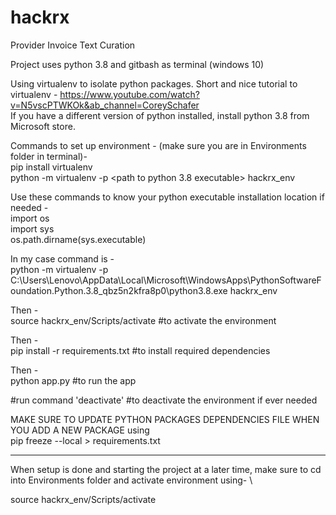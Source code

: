 # hackrx
Provider Invoice Text Curation

Project uses python 3.8 and gitbash as terminal (windows 10)

Using virtualenv to isolate python packages.
Short and nice tutorial to virtualenv - https://www.youtube.com/watch?v=N5vscPTWKOk&ab_channel=CoreySchafer \
If you have a different version of python installed, install python 3.8 from Microsoft store.

Commands to set up environment - 
(make sure you are in Environments folder in terminal)- \
pip install virtualenv \
python -m virtualenv -p <path to python 3.8 executable> hackrx_env 

Use these commands to know your python executable installation location if needed - \
import os \
import sys \
os.path.dirname(sys.executable) 


In my case command is - \
python -m virtualenv -p  C:\\Users\\Lenovo\\AppData\\Local\\Microsoft\\WindowsApps\\PythonSoftwareFoundation.Python.3.8_qbz5n2kfra8p0\\python3.8.exe hackrx_env 

Then - \
source hackrx_env/Scripts/activate #to activate the environment 

Then - \
pip install -r requirements.txt #to install required dependencies


Then - \
python app.py #to run the app 



#run command 'deactivate'
#to deactivate the environment if ever needed

MAKE SURE TO UPDATE PYTHON PACKAGES DEPENDENCIES FILE WHEN YOU ADD A NEW PACKAGE using \
pip freeze --local > requirements.txt 


------------------------------------------------------------

When setup is done and starting the project at a later time, make sure to cd into Environments folder and activate environment using- \

source hackrx_env/Scripts/activate